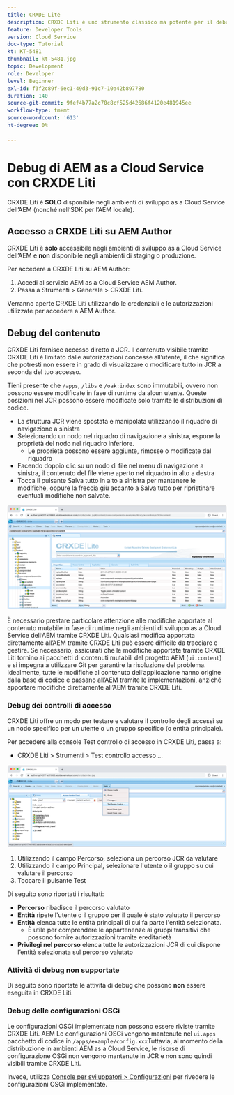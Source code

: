 ```yaml
---
title: CRXDE Lite
description: CRXDE Liti è uno strumento classico ma potente per il debug degli ambienti di sviluppo as a Cloud Service dell’AEM. CRXDE Liti fornisce una suite di funzionalità che consente al debug di esaminare tutte le risorse e le proprietà, manipolare le parti mutabili del JCR e analizzare le autorizzazioni.
feature: Developer Tools
version: Cloud Service
doc-type: Tutorial
kt: KT-5481
thumbnail: kt-5481.jpg
topic: Development
role: Developer
level: Beginner
exl-id: f3f2c89f-6ec1-49d3-91c7-10a42b897780
duration: 140
source-git-commit: 9fef4b77a2c70c8cf525d42686f4120e481945ee
workflow-type: tm+mt
source-wordcount: '613'
ht-degree: 0%

---
```


# Debug di AEM as a Cloud Service con CRXDE Liti

CRXDE Liti è __SOLO__ disponibile negli ambienti di sviluppo as a Cloud Service dell’AEM (nonché nell’SDK per l’AEM locale).

## Accesso a CRXDE Liti su AEM Author

CRXDE Liti è __solo__ accessibile negli ambienti di sviluppo as a Cloud Service dell’AEM e __non__ disponibile negli ambienti di staging o produzione.

Per accedere a CRXDE Liti su AEM Author:

1. Accedi al servizio AEM as a Cloud Service AEM Author.
1. Passa a Strumenti > Generale > CRXDE Liti.

Verranno aperte CRXDE Liti utilizzando le credenziali e le autorizzazioni utilizzate per accedere a AEM Author.

## Debug del contenuto

CRXDE Liti fornisce accesso diretto a JCR. Il contenuto visibile tramite CRXDE Liti è limitato dalle autorizzazioni concesse all’utente, il che significa che potresti non essere in grado di visualizzare o modificare tutto in JCR a seconda del tuo accesso.

Tieni presente che `/apps`, `/libs` e `/oak:index` sono immutabili, ovvero non possono essere modificate in fase di runtime da alcun utente. Queste posizioni nel JCR possono essere modificate solo tramite le distribuzioni di codice.

+ La struttura JCR viene spostata e manipolata utilizzando il riquadro di navigazione a sinistra
+ Selezionando un nodo nel riquadro di navigazione a sinistra, espone la proprietà del nodo nel riquadro inferiore.
   + Le proprietà possono essere aggiunte, rimosse o modificate dal riquadro
+ Facendo doppio clic su un nodo di file nel menu di navigazione a sinistra, il contenuto del file viene aperto nel riquadro in alto a destra
+ Tocca il pulsante Salva tutto in alto a sinistra per mantenere le modifiche, oppure la freccia giù accanto a Salva tutto per ripristinare eventuali modifiche non salvate.

![CRXDE Liti - Debug del contenuto](./assets/crxde-lite/debugging-content.png)

È necessario prestare particolare attenzione alle modifiche apportate al contenuto mutabile in fase di runtime negli ambienti di sviluppo as a Cloud Service dell’AEM tramite CRXDE Liti.
Qualsiasi modifica apportata direttamente all’AEM tramite CRXDE Liti può essere difficile da tracciare e gestire. Se necessario, assicurati che le modifiche apportate tramite CRXDE Liti tornino ai pacchetti di contenuti mutabili del progetto AEM (`ui.content`) e si impegna a utilizzare Git per garantire la risoluzione del problema. Idealmente, tutte le modifiche al contenuto dell’applicazione hanno origine dalla base di codice e passano all’AEM tramite le implementazioni, anziché apportare modifiche direttamente all’AEM tramite CRXDE Liti.

### Debug dei controlli di accesso

CRXDE Liti offre un modo per testare e valutare il controllo degli accessi su un nodo specifico per un utente o un gruppo specifico (o entità principale).

Per accedere alla console Test controllo di accesso in CRXDE Liti, passa a:

+ CRXDE Liti > Strumenti > Test controllo accesso ...

![CRXDE Liti - Test controllo accesso](./assets/crxde-lite/permissions__test-access-control.png)

1. Utilizzando il campo Percorso, seleziona un percorso JCR da valutare
1. Utilizzando il campo Principal, selezionare l&#39;utente o il gruppo su cui valutare il percorso
1. Toccare il pulsante Test

Di seguito sono riportati i risultati:

+ __Percorso__ ribadisce il percorso valutato
+ __Entità__ ripete l&#39;utente o il gruppo per il quale è stato valutato il percorso
+ __Entità__ elenca tutte le entità principali di cui fa parte l&#39;entità selezionata.
   + È utile per comprendere le appartenenze ai gruppi transitivi che possono fornire autorizzazioni tramite ereditarietà
+ __Privilegi nel percorso__ elenca tutte le autorizzazioni JCR di cui dispone l’entità selezionata sul percorso valutato

### Attività di debug non supportate

Di seguito sono riportate le attività di debug che possono __non__ essere eseguita in CRXDE Liti.

### Debug delle configurazioni OSGi

Le configurazioni OSGi implementate non possono essere riviste tramite CRXDE Liti. AEM Le configurazioni OSGi vengono mantenute nel `ui.apps` pacchetto di codice in `/apps/example/config.xxx`Tuttavia, al momento della distribuzione in ambienti AEM as a Cloud Service, le risorse di configurazione OSGi non vengono mantenute in JCR e non sono quindi visibili tramite CRXDE Liti.

Invece, utilizza [Console per sviluppatori > Configurazioni](./developer-console.md#configurations) per rivedere le configurazioni OSGi implementate.
